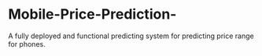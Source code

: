 # Mobile-Price-Prediction-
A fully deployed and functional predicting system for predicting price range for phones.
